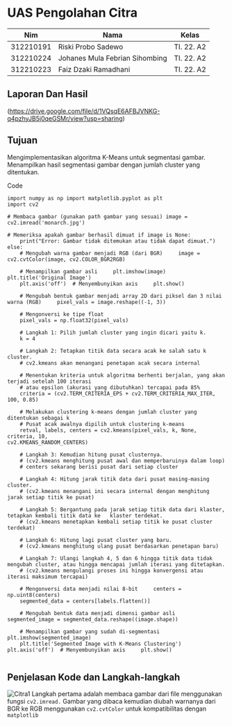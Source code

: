 # UAS Pengolahan Citra

| Nim  | Nama | Kelas | 
| ------------- | ------------- | ------------- |
| 312210191 | Riski Probo Sadewo | TI. 22. A2  |
| 312210224 | Johanes Mula Febrian Sihombing | TI. 22. A2  |
| 312210223 | Faiz Dzaki Ramadhani | TI. 22. A2  |

## Laporan Dan Hasil
(https://drive.google.com/file/d/1VQsqE6AFBJVNKG-q4pzhyJB5j0qeGSMr/view?usp=sharing)

## Tujuan 
Mengimplementasikan algoritma K-Means untuk segmentasi gambar. 
Menampilkan hasil segmentasi gambar dengan jumlah cluster yang ditentukan. 
 
Code 
 
```
import numpy as np import matplotlib.pyplot as plt 
import cv2 
 
# Membaca gambar (gunakan path gambar yang sesuai) image = cv2.imread('monarch.jpg') 
 
# Memeriksa apakah gambar berhasil dimuat if image is None: 
    print("Error: Gambar tidak ditemukan atau tidak dapat dimuat.") else: 
    # Mengubah warna gambar menjadi RGB (dari BGR)     image = cv2.cvtColor(image, cv2.COLOR_BGR2RGB) 
     
    # Menampilkan gambar asli     plt.imshow(image)     plt.title('Original Image') 
    plt.axis('off')  # Menyembunyikan axis     plt.show() 
 
    # Mengubah bentuk gambar menjadi array 2D dari piksel dan 3 nilai warna (RGB)     pixel_vals = image.reshape((-1, 3)) 
 
    # Mengonversi ke tipe float 
    pixel_vals = np.float32(pixel_vals) 
 
    # Langkah 1: Pilih jumlah cluster yang ingin dicari yaitu k. 
    k = 4 
 
    # Langkah 2: Tetapkan titik data secara acak ke salah satu k cluster. 
    # cv2.kmeans akan menangani penetapan acak secara internal 
 
    # Menentukan kriteria untuk algoritma berhenti berjalan, yang akan terjadi setelah 100 iterasi 
    # atau epsilon (akurasi yang dibutuhkan) tercapai pada 85% 
    criteria = (cv2.TERM_CRITERIA_EPS + cv2.TERM_CRITERIA_MAX_ITER, 100, 0.85) 
 
    # Melakukan clustering k-means dengan jumlah cluster yang ditentukan sebagai k 
    # Pusat acak awalnya dipilih untuk clustering k-means 
    retval, labels, centers = cv2.kmeans(pixel_vals, k, None, criteria, 10, 
cv2.KMEANS_RANDOM_CENTERS) 
 
    # Langkah 3: Kemudian hitung pusat clusternya. 
    # (cv2.kmeans menghitung pusat awal dan memperbaruinya dalam loop) 
    # centers sekarang berisi pusat dari setiap cluster 
 
    # Langkah 4: Hitung jarak titik data dari pusat masing-masing cluster. 
    # (cv2.kmeans menangani ini secara internal dengan menghitung jarak setiap titik ke pusat) 
 
    # Langkah 5: Bergantung pada jarak setiap titik data dari klaster, tetapkan kembali titik data ke   klaster terdekat. 
    # (cv2.kmeans menetapkan kembali setiap titik ke pusat cluster terdekat) 
 
    # Langkah 6: Hitung lagi pusat cluster yang baru. 
    # (cv2.kmeans menghitung ulang pusat berdasarkan penetapan baru) 
 
    # Langkah 7: Ulangi langkah 4, 5 dan 6 hingga titik data tidak mengubah cluster, atau hingga mencapai jumlah iterasi yang ditetapkan. 
    # (cv2.kmeans mengulangi proses ini hingga konvergensi atau iterasi maksimum tercapai) 
 
    # Mengonversi data menjadi nilai 8-bit     centers = np.uint8(centers) 
    segmented_data = centers[labels.flatten()] 
 
    # Mengubah bentuk data menjadi dimensi gambar asli     segmented_image = segmented_data.reshape((image.shape)) 
 
    # Menampilkan gambar yang sudah di-segmentasi     plt.imshow(segmented_image) 
    plt.title('Segmented Image with K-Means Clustering')     plt.axis('off')  # Menyembunyikan axis     plt.show() 
 
``` 

## Penjelasan Kode dan Langkah-langkah
![Citra1](https://github.com/mullf/UAS_PengolahanCitra/assets/115521049/eaad4d56-d0c8-4fbb-ba33-b837259550c5)
Langkah pertama adalah membaca gambar dari file menggunakan fungsi ``cv2.imread.`` Gambar yang dibaca kemudian diubah warnanya dari BGR ke RGB menggunakan ``cv2.cvtColor`` untuk kompatibilitas dengan ``matplotlib`` 
